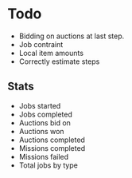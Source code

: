 # Todo
* Bidding on auctions at last step.
* Job contraint
* Local item amounts
* Correctly estimate steps

## Stats
* Jobs started
* Jobs completed
* Auctions bid on
* Auctions won
* Auctions completed
* Missions completed
* Missions failed
* Total jobs by type
